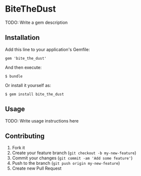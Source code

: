 # BiteTheDust

TODO: Write a gem description

## Installation

Add this line to your application's Gemfile:

    gem 'bite_the_dust'

And then execute:

    $ bundle

Or install it yourself as:

    $ gem install bite_the_dust

## Usage

TODO: Write usage instructions here

## Contributing

1. Fork it
2. Create your feature branch (`git checkout -b my-new-feature`)
3. Commit your changes (`git commit -am 'Add some feature'`)
4. Push to the branch (`git push origin my-new-feature`)
5. Create new Pull Request
